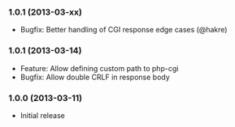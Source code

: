 ### 1.0.1 (2013-03-xx)

  * Bugfix: Better handling of CGI response edge cases (@hakre)

### 1.0.1 (2013-03-14)

  * Feature: Allow defining custom path to php-cgi
  * Bugfix: Allow double CRLF in response body

### 1.0.0 (2013-03-11)

  * Initial release
